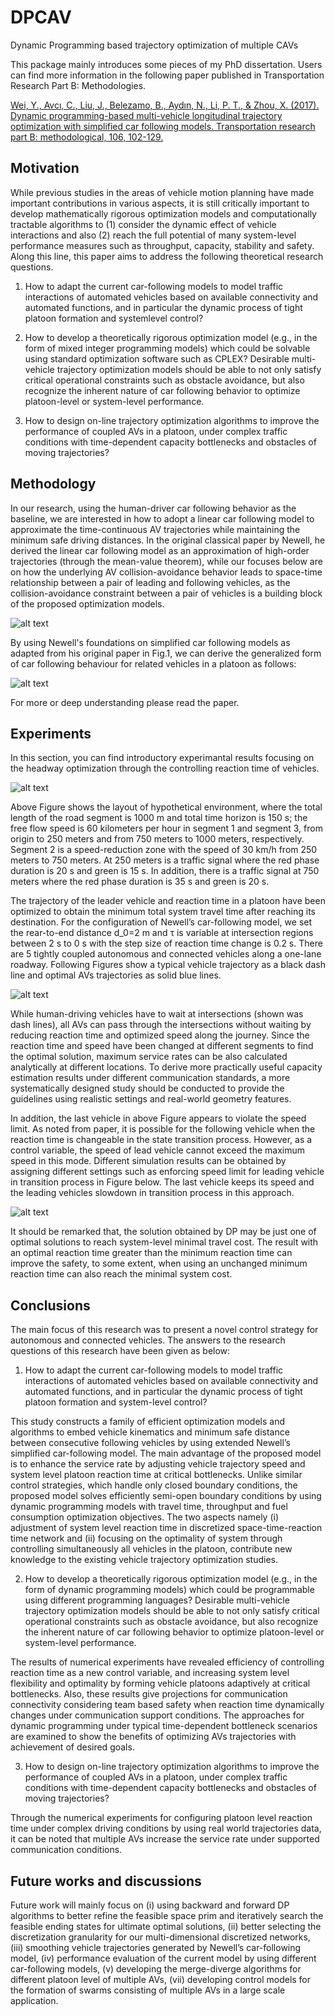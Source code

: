 # DPCAV
Dynamic Programming based trajectory optimization of multiple CAVs

This package mainly introduces some pieces of my PhD dissertation. Users can find more information in the following paper published in Transportation Research Part B: Methodologies.

[Wei, Y., Avcı, C., Liu, J., Belezamo, B., Aydın, N., Li, P. T., & Zhou, X. (2017). Dynamic programming-based multi-vehicle longitudinal trajectory optimization with simplified car following models. Transportation research part B: methodological, 106, 102-129.]

## Motivation

While previous studies in the areas of vehicle motion planning have made important contributions in various aspects, it is still critically important to develop mathematically rigorous optimization models and computationally tractable algorithms to (1) consider the dynamic effect of vehicle interactions and also (2) reach the full potential of many system-level performance measures such as throughput, capacity, stability and safety. Along this line, this paper aims to address the following theoretical research questions.

1. How to adapt the current car-following models to model traffic interactions of automated vehicles based on available connectivity and automated functions, and in particular the dynamic process of tight platoon formation and systemlevel control?

2. How to develop a theoretically rigorous optimization model (e.g., in the form of mixed integer programming models) which could be solvable using standard optimization software such as CPLEX? Desirable multi-vehicle trajectory optimization models should be able to not only satisfy critical operational constraints such as obstacle avoidance, but also recognize the inherent nature of car following behavior to optimize platoon-level or system-level performance.

3. How to design on-line trajectory optimization algorithms to improve the performance of coupled AVs in a platoon, under complex traffic conditions with time-dependent capacity bottlenecks and obstacles of moving trajectories?

[Wei, Y., Avcı, C., Liu, J., Belezamo, B., Aydın, N., Li, P. T., & Zhou, X. (2017). Dynamic programming-based multi-vehicle longitudinal trajectory optimization with simplified car following models. Transportation research part B: methodological, 106, 102-129.]: <https://www.sciencedirect.com/science/article/pii/S0191261517301078?casa_token=-R53IsF9YmoAAAAA:41Azyn3bA7OtX_YR2t5pB7dWDlWtFfJOIJi0FoXDFGep4xvtKKpdt4bhMfrgdpsEENs_DPFSY7s>

## Methodology

In our research, using the human-driver car following behavior as the baseline, we are interested in how to adopt a linear car following model to approximate the time-continuous AV trajectories while maintaining the minimum safe driving distances. In the original classical paper by Newell, he derived the linear car following model as an approximation of high-order trajectories (through the mean-value theorem), while our focuses below are on how the underlying AV collision-avoidance behavior leads to space-time relationship between a pair of leading and following vehicles, as the collision-avoidance constraint between a pair of vehicles is a building block of the proposed optimization models.

![alt text](https://github.com/caferavci/DPCAV/blob/main/Media/Newell.png)

By using Newell's foundations on simplified car following models as adapted from his original paper in Fig.1, we can derive the generalized form of car following behaviour for related vehicles in a platoon as follows:

![alt text](https://github.com/caferavci/DPCAV/blob/main/Media/Newell_General_Form.jpg)

For more or deep understanding please read the paper.

## Experiments

In this section, you can find introductory experimantal results focusing on the headway optimization through the controlling reaction time of vehicles.

![alt text](https://github.com/caferavci/DPCAV/blob/main/Media/Experiment_Layout.jpg)

Above Figure shows the layout of hypothetical environment, where the total length of the road segment is 1000 m and total time horizon is 150 s; the free flow speed is 60 kilometers per hour in segment 1 and segment 3, from origin to 250 meters and from 750 meters to 1000 meters, respectively. Segment 2 is a speed-reduction zone with the speed of 30 km/h from 250 meters to 750 meters. At 250 meters is a traffic signal where the red phase duration is 20 s and green is 15 s. In addition, there is a traffic signal at 750 meters where the red phase duration is 35 s and green is 20 s.

The trajectory of the leader vehicle and reaction time in a platoon have been optimized to obtain the minimum total system travel time after reaching its destination. For the configuration of Newell’s car-following model, we set the rear-to-end distance d_0=2 m and τ is variable at intersection regions between 2 s to 0 s with the step size of reaction time change is 0.2 s. There are 5 tightly coupled autonomous and connected vehicles along a one-lane roadway. Following Figures show a typical vehicle trajectory as a black dash line and optimal AVs trajectories as solid blue lines.

![alt text](https://github.com/caferavci/DPCAV/blob/main/Media/Experiment_Results_1.jpg)

While human-driving vehicles have to wait at intersections (shown was dash lines), all AVs can pass through the intersections without waiting by reducing reaction time and optimized speed along the journey. Since the reaction time and speed have been changed at different segments to find the optimal solution, maximum service rates can be also calculated analytically at different locations. To derive more practically useful capacity estimation results under different communication standards, a more systematically designed study should be conducted to provide the guidelines using realistic settings and real-world geometry features. 

In addition, the last vehicle in above Figure appears to violate the speed limit. As noted from paper, it is possible for the following vehicle when the reaction time is changeable in the state transition process. However, as a control variable, the speed of lead vehicle cannot exceed the maximum speed in this mode. Different simulation results can be obtained by assigning different settings such as enforcing speed limit for leading vehicle in transition process in Figure below. The last vehicle keeps its speed and the leading vehicles slowdown in transition process in this approach.

![alt text](https://github.com/caferavci/DPCAV/blob/main/Media/Experiment_Results_2.jpg)

It should be remarked that, the solution obtained by DP may be just one of optimal solutions to reach system-level minimal travel cost. The result with an optimal reaction time greater than the minimum reaction time can improve the safety, to some extent, when using an unchanged minimum reaction time can also reach the minimal system cost.

## Conclusions

The main focus of this research was to present a novel control strategy for autonomous and connected vehicles. The answers to the research questions of this research have been given as below:

1. How to adapt the current car-following models to model traffic interactions of automated vehicles based on available connectivity and automated functions, and in particular the dynamic process of tight platoon formation and system-level control? 

This study constructs a family of efficient optimization models and algorithms to embed vehicle kinematics and minimum safe distance between consecutive following vehicles by using extended Newell’s simplified car-following model. The main advantage of the proposed model is to enhance the service rate by adjusting vehicle trajectory speed and system level platoon reaction time at critical bottlenecks. Unlike similar control strategies, which handle only closed boundary conditions, the proposed model solves efficiently semi-open boundary conditions by using dynamic programming models with travel time, throughput and fuel consumption optimization objectives. The two aspects namely (i) adjustment of system level reaction time in discretized space-time-reaction time network and (ii) focusing on the optimality of system through controlling simultaneously all vehicles in the platoon, contribute new knowledge to the existing vehicle trajectory optimization studies. 

2. How to develop a theoretically rigorous optimization model (e.g., in the form of dynamic programming models) which could be programmable using different programming languages? Desirable multi-vehicle trajectory optimization models should be able to not only satisfy critical operational constraints such as obstacle avoidance, but also recognize the inherent nature of car following behavior to optimize platoon-level or system-level performance.

The results of numerical experiments have revealed efficiency of controlling reaction time as a new control variable, and increasing system level flexibility and optimality by forming vehicle platoons adaptively at critical bottlenecks. Also, these results give projections for communication connectivity considering team based safety when reaction time dynamically changes under communication support conditions. The approaches for dynamic programming under typical time-dependent bottleneck scenarios are examined to show the benefits of optimizing AVs trajectories with achievement of desired goals.

3. How to design on-line trajectory optimization algorithms to improve the performance of coupled AVs in a platoon, under complex traffic conditions with time-dependent capacity bottlenecks and obstacles of moving trajectories?

Through the numerical experiments for configuring platoon level reaction time under complex driving conditions by using real world trajectories data, it can be noted that multiple AVs increase the service rate under supported communication conditions. 

##	Future works and discussions

Future work will mainly focus on (i) using backward and forward DP algorithms to better refine the feasible space prim and iteratively search the feasible ending states for ultimate optimal solutions, (ii) better selecting the discretization granularity for our multi-dimensional discretized networks, (iii) smoothing vehicle trajectories generated by Newell’s car-following model, (iv) performance evaluation of the current model by using different car-following models, (v) developing the merge-diverge algorithms for different platoon level of multiple AVs, (vii) developing control models for the formation of swarms consisting of multiple AVs in a large scale application.
